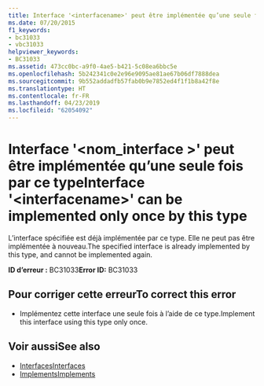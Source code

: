 ```yaml
---
title: Interface '<interfacename>' peut être implémentée qu’une seule fois par ce type
ms.date: 07/20/2015
f1_keywords:
- bc31033
- vbc31033
helpviewer_keywords:
- BC31033
ms.assetid: 473cc0bc-a9f0-4ae5-b421-5c08ea6bbc5e
ms.openlocfilehash: 5b242341c0e2e96e9095ae81ae67b06df7888dea
ms.sourcegitcommit: 9b552addadfb57fab0b9e7852ed4f1f1b8a42f8e
ms.translationtype: HT
ms.contentlocale: fr-FR
ms.lasthandoff: 04/23/2019
ms.locfileid: "62054092"
---
```

# <a name="interface-interfacename-can-be-implemented-only-once-by-this-type"></a><span data-ttu-id="58b70-102">Interface '\<nom_interface >' peut être implémentée qu’une seule fois par ce type</span><span class="sxs-lookup"><span data-stu-id="58b70-102">Interface '\<interfacename>' can be implemented only once by this type</span></span>
<span data-ttu-id="58b70-103">L’interface spécifiée est déjà implémentée par ce type. Elle ne peut pas être implémentée à nouveau.</span><span class="sxs-lookup"><span data-stu-id="58b70-103">The specified interface is already implemented by this type, and cannot be implemented again.</span></span>  
  
 <span data-ttu-id="58b70-104">**ID d’erreur :** BC31033</span><span class="sxs-lookup"><span data-stu-id="58b70-104">**Error ID:** BC31033</span></span>  
  
## <a name="to-correct-this-error"></a><span data-ttu-id="58b70-105">Pour corriger cette erreur</span><span class="sxs-lookup"><span data-stu-id="58b70-105">To correct this error</span></span>  
  
- <span data-ttu-id="58b70-106">Implémentez cette interface une seule fois à l’aide de ce type.</span><span class="sxs-lookup"><span data-stu-id="58b70-106">Implement this interface using this type only once.</span></span>  
  
## <a name="see-also"></a><span data-ttu-id="58b70-107">Voir aussi</span><span class="sxs-lookup"><span data-stu-id="58b70-107">See also</span></span>

- [<span data-ttu-id="58b70-108">Interfaces</span><span class="sxs-lookup"><span data-stu-id="58b70-108">Interfaces</span></span>](../../visual-basic/programming-guide/language-features/interfaces/index.md)
- [<span data-ttu-id="58b70-109">Implements</span><span class="sxs-lookup"><span data-stu-id="58b70-109">Implements</span></span>](../../visual-basic/language-reference/statements/implements-clause.md)
